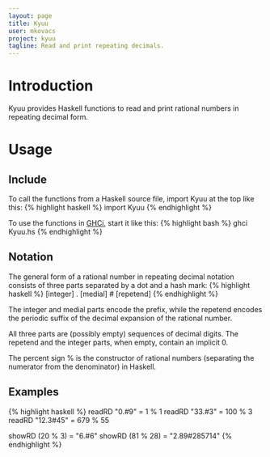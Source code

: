 ```yaml
---
layout: page
title: Kyuu
user: mkovacs
project: kyuu
tagline: Read and print repeating decimals.
---
```


# Introduction

Kyuu provides Haskell functions to read and print rational numbers in repeating
decimal form.

# Usage

## Include

To call the functions from a Haskell source file, import Kyuu at the
top like this:
{% highlight haskell %}
import Kyuu
{% endhighlight %}

To use the functions in [GHCi](http://www.haskell.org/haskellwiki/GHC/GHCi),
start it like this:
{% highlight bash %}
ghci Kyuu.hs
{% endhighlight %}

## Notation

The general form of a rational number in repeating decimal notation consists of
three parts separated by a dot and a hash mark:
{% highlight haskell %}
[integer] . [medial] # [repetend]
{% endhighlight %}

The integer and medial parts encode the prefix, while the repetend encodes the
periodic suffix of the decimal expansion of the rational number.

All three parts are (possibly empty) sequences of decimal digits. The repetend
and the integer parts, when empty, contain an implicit 0.

The percent sign % is the constructor of rational numbers (separating the
numerator from the denominator) in Haskell.

## Examples

{% highlight haskell %}
readRD "0.#9"     =  1 % 1
readRD "33.#3"    =  100 % 3
readRD "12.3#45"  =  679 % 55

showRD (20 % 3)   =  "6.#6"
showRD (81 % 28)  =  "2.89#285714"
{% endhighlight %}

